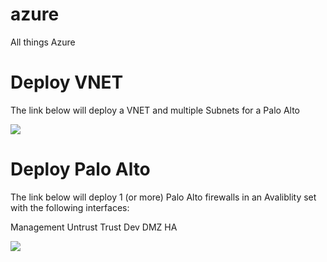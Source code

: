 # azure
All things Azure

# Deploy VNET

The link below will deploy a VNET and multiple Subnets for a Palo Alto

<p><a href="https://portal.azure.com/#create/Microsoft.Template/uri/https%3A%2F%2Fraw.githubusercontent.com%2Fmegatronlabs%2Fazure%2Fmaster%2Fprod-vnet.json" rel="nofollow"><img src="https://camo.githubusercontent.com/9285dd3998997a0835869065bb15e5d500475034/687474703a2f2f617a7572656465706c6f792e6e65742f6465706c6f79627574746f6e2e706e67" data-canonical-src="http://azuredeploy.net/deploybutton.png" style="max-width:100%;"></a></p>
<p>

# Deploy Palo Alto
The link below will deploy 1 (or more) Palo Alto firewalls in an Avaliblity set with the following interfaces:

Management
Untrust
Trust
Dev
DMZ
HA

<p><a href="https://portal.azure.com/#create/Microsoft.Template/uri/https%3A%2F%2Fraw.githubusercontent.com%2Fmegatronlabs%2Fazure%2Fmaster%2Fprod-palo4interface-vm-ha-pair.json" rel="nofollow"><img src="https://camo.githubusercontent.com/9285dd3998997a0835869065bb15e5d500475034/687474703a2f2f617a7572656465706c6f792e6e65742f6465706c6f79627574746f6e2e706e67" data-canonical-src="http://azuredeploy.net/deploybutton.png" style="max-width:100%;"></a></p>
<p>
